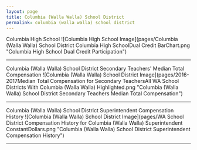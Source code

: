 ```yaml
---
layout: page
title: Columbia (Walla Walla) School District
permalink: columbia (walla walla) school district
---
```



Columbia High School
![Columbia High School Image](pages/Columbia (Walla Walla) School District Columbia High SchoolDual Credit BarChart.png "Columbia High School Dual Credit Participation")

___

Columbia (Walla Walla) School District Secondary Teachers' Median Total Compensation
![Columbia (Walla Walla) School District Image](pages/2016-2017Median Total Compensation for Secondary TeachersAll WA School Districts With Columbia (Walla Walla) Highlighted.png "Columbia (Walla Walla) School District Secondary Teachers Median Total Compensation")

___

Columbia (Walla Walla) School District Superintendent Compensation History
![Columbia (Walla Walla) School District Image](pages/WA School District Compensation History for Columbia (Walla Walla) Superintendent ConstantDollars.png "Columbia (Walla Walla) School District Superintendent Compensation History")

___

